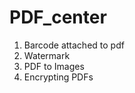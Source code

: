 # PDF_center

  1. Barcode attached to pdf 
  2. Watermark 
  3. PDF to Images
  4. Encrypting PDFs

